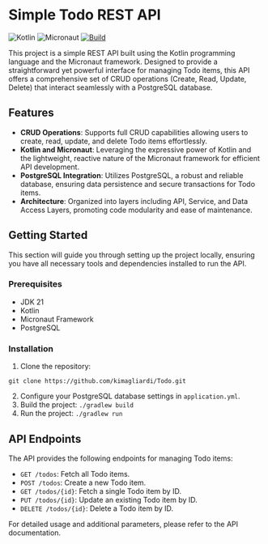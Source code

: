 # Simple Todo REST API
![Kotlin](https://img.shields.io/badge/Kotlin-0095D5?&logo=kotlin&logoColor=white)
![Micronaut](https://img.shields.io/badge/Micronaut-1A171B?&logo=Micronaut&logoColor=white)
[![Build](https://github.com/kimagliardi/Todo/actions/workflows/main.yml/badge.svg)](https://github.com/kimagliardi/Todo/actions/workflows/main.yml)


This project is a simple REST API built using the Kotlin programming language and the Micronaut framework. Designed to provide a straightforward yet powerful interface for managing Todo items, this API offers a comprehensive set of CRUD operations (Create, Read, Update, Delete) that interact seamlessly with a PostgreSQL database.

## Features

- **CRUD Operations**: Supports full CRUD capabilities allowing users to create, read, update, and delete Todo items effortlessly.
- **Kotlin and Micronaut**: Leveraging the expressive power of Kotlin and the lightweight, reactive nature of the Micronaut framework for efficient API development.
- **PostgreSQL Integration**: Utilizes PostgreSQL, a robust and reliable database, ensuring data persistence and secure transactions for Todo items.
- **Architecture**: Organized into layers including API, Service, and Data Access Layers, promoting code modularity and ease of maintenance.

## Getting Started

This section will guide you through setting up the project locally, ensuring you have all necessary tools and dependencies installed to run the API.

### Prerequisites

- JDK 21
- Kotlin
- Micronaut Framework
- PostgreSQL

### Installation

1. Clone the repository:
````
git clone https://github.com/kimagliardi/Todo.git
````
2. Configure your PostgreSQL database settings in `application.yml`.
3. Build the project: `./gradlew build`
4. Run the project: `./gradlew run`



## API Endpoints

The API provides the following endpoints for managing Todo items:

- `GET /todos`: Fetch all Todo items.
- `POST /todos`: Create a new Todo item.
- `GET /todos/{id}`: Fetch a single Todo item by ID.
- `PUT /todos/{id}`: Update an existing Todo item by ID.
- `DELETE /todos/{id}`: Delete a Todo item by ID.

For detailed usage and additional parameters, please refer to the API documentation.
